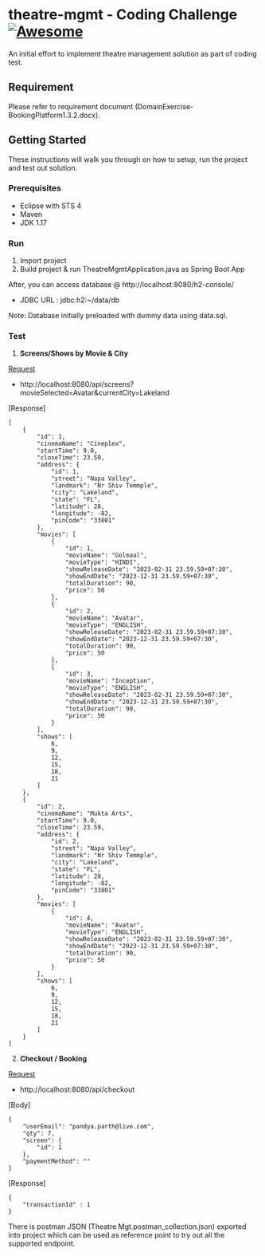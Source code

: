 # theatre-mgmt - Coding Challenge [![Awesome](https://cdn.rawgit.com/sindresorhus/awesome/d7305f38d29fed78fa85652e3a63e154dd8e8829/media/badge.svg)](https://github.com/sindresorhus/awesome)

An initial effort to implement theatre management solution as part of coding test.

## Requirement

Please refer to requirement document (DomainExercise-BookingPlatform1.3.2.docx). 

## Getting Started

These instructions will walk you through on how to setup, run the project and test out solution.

### Prerequisites

* Eclipse with STS 4
* Maven
* JDK 1.17

### Run

1. Import project
2. Build project & run TheatreMgmtApplication.java as Spring Boot App

After, you can access database @ http://localhost:8080/h2-console/
- JDBC URL : jdbc:h2:~/data/db 

Note: Database initially preloaded with dummy data using data.sql.

### Test

1) __Screens/Shows by Movie & City__

[Request](http://localhost:8080/api/screens?movieSelected=Avatar&currentCity=Lakeland) 
- http://localhost:8080/api/screens?movieSelected=Avatar&currentCity=Lakeland

[Response]

```
[
    {
        "id": 1,
        "cinemaName": "Cineplex",
        "startTime": 9.0,
        "closeTime": 23.59,
        "address": {
            "id": 1,
            "street": "Napa Valley",
            "landmark": "Nr Shiv Temmple",
            "city": "Lakeland",
            "state": "FL",
            "latitude": 28,
            "longitude": -82,
            "pinCode": "33801"
        },
        "movies": [
            {
                "id": 1,
                "movieName": "Golmaal",
                "movieType": "HINDI",
                "showReleaseDate": "2023-02-31 23.59.59+07:30",
                "showEndDate": "2023-12-31 23.59.59+07:30",
                "totalDuration": 90,
                "price": 50
            },
            {
                "id": 2,
                "movieName": "Avatar",
                "movieType": "ENGLISH",
                "showReleaseDate": "2023-02-31 23.59.59+07:30",
                "showEndDate": "2023-12-31 23.59.59+07:30",
                "totalDuration": 90,
                "price": 50
            },
            {
                "id": 3,
                "movieName": "Inception",
                "movieType": "ENGLISH",
                "showReleaseDate": "2023-02-31 23.59.59+07:30",
                "showEndDate": "2023-12-31 23.59.59+07:30",
                "totalDuration": 90,
                "price": 50
            }
        ],
        "shows": [
            6,
            9,
            12,
            15,
            18,
            21
        ]
    },
    {
        "id": 2,
        "cinemaName": "Mukta Arts",
        "startTime": 9.0,
        "closeTime": 23.59,
        "address": {
            "id": 2,
            "street": "Napa Valley",
            "landmark": "Nr Shiv Temmple",
            "city": "Lakeland",
            "state": "FL",
            "latitude": 28,
            "longitude": -82,
            "pinCode": "33801"
        },
        "movies": [
            {
                "id": 4,
                "movieName": "Avatar",
                "movieType": "ENGLISH",
                "showReleaseDate": "2023-02-31 23.59.59+07:30",
                "showEndDate": "2023-12-31 23.59.59+07:30",
                "totalDuration": 90,
                "price": 50
            }
        ],
        "shows": [
            6,
            9,
            12,
            15,
            18,
            21
        ]
    }
]

```
2) __Checkout / Booking__

[Request](http://localhost:8080/api/checkout) 
- http://localhost:8080/api/checkout

[Body]

```
{
    "userEmail": "pandya.parth@live.com",
    "qty": 7,
    "screen": {
        "id": 1
    },
    "paymentMethod": ""
}

```

[Response]

```
{  
	"transactionId" : 1 
}
```

There is postman JSON (Theatre Mgt.postman_collection.json) exported into project which can be used as reference point to try out all the supported endpoint.